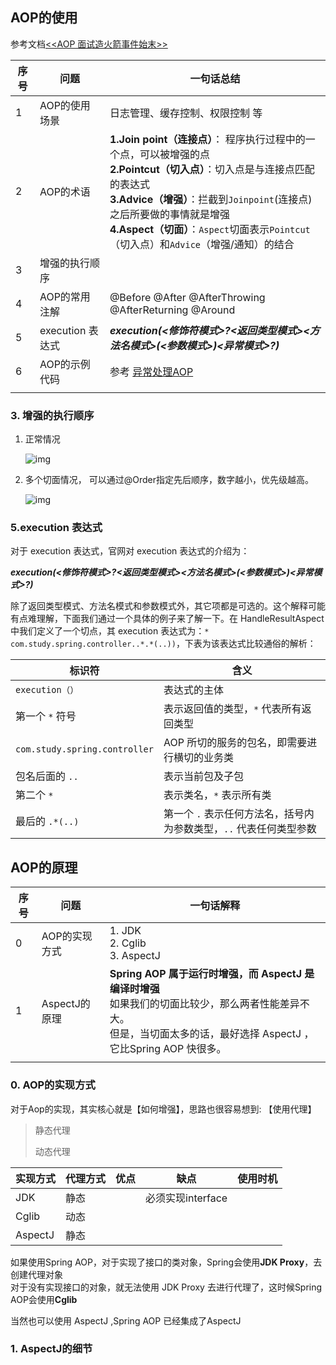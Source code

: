 ## AOP的使用

参考文档[<<AOP 面试造火箭事件始末>>](https://mp.weixin.qq.com/s/NXZp8a3n-ssnC6Y1Hy9lzw)

| 序号 | 问题             | 一句话总结                                                   |
| ---- | ---------------- | ------------------------------------------------------------ |
| 1    | AOP的使用场景    | 日志管理、缓存控制、权限控制 等                              |
| 2    | AOP的术语        | **1.Join point（连接点）**： 程序执行过程中的一个点，可以被增强的点<br/>**2.Pointcut（切入点）**：切入点是与连接点匹配的表达式<br/>**3.Advice（增强）**：拦截到`Joinpoint`(连接点)之后所要做的事情就是增强<br/>**4.Aspect（切面）**：`Aspect`切面表示`Pointcut`（切入点）和`Advice`（增强/通知）的结合 |
| 3    | 增强的执行顺序   |                                                              |
| 4    | AOP的常用注解    | @Before  @After  @AfterThrowing  @AfterReturning  @Around    |
| 5    | execution 表达式 | ***execution(<修饰符模式>?<返回类型模式><方法名模式>(<参数模式>)<异常模式>?)*** |
| 6    | AOP的示例代码    | 参考 [异常处理AOP](../../utils/轮子代码/java/ErrorCatchAop.md) |
|      |                  |                                                              |

### 3. 增强的执行顺序

1. 正常情况

   ![img](https://upload-images.jianshu.io/upload_images/12170632-2931198a9b094f45.jpeg?imageMogr2/auto-orient/strip|imageView2/2/w/1200/format/webp)

2. 多个切面情况， 可以通过@Order指定先后顺序，数字越小，优先级越高。

   ![img](https://upload-images.jianshu.io/upload_images/12170632-67b89b71dc0cb8ac.jpeg?imageMogr2/auto-orient/strip|imageView2/2/w/1200/format/webp)





### 5.execution 表达式

对于 execution 表达式，官网对 execution 表达式的介绍为：

***execution(<修饰符模式>?<返回类型模式><方法名模式>(<参数模式>)<异常模式>?)***

除了返回类型模式、方法名模式和参数模式外，其它项都是可选的。这个解释可能有点难理解，下面我们通过一个具体的例子来了解一下。在 HandleResultAspect 中我们定义了一个切点，其 execution 表达式为：`* com.study.spring.controller..*.*(..))`，下表为该表达式比较通俗的解析：

| **标识符**                    | **含义**                                                     |
| ----------------------------- | ------------------------------------------------------------ |
| `execution（）`               | 表达式的主体                                                 |
| 第一个 `*` 符号               | 表示返回值的类型，`*` 代表所有返回类型                       |
| `com.study.spring.controller` | AOP 所切的服务的包名，即需要进行横切的业务类                 |
| 包名后面的 `..`               | 表示当前包及子包                                             |
| 第二个 `*`                    | 表示类名，`*` 表示所有类                                     |
| 最后的 `.*(..)`               | 第一个 `.` 表示任何方法名，括号内为参数类型，`..` 代表任何类型参数 |





## AOP的原理

| 序号 | 问题          | 一句话解释                                                   |
| ---- | ------------- | ------------------------------------------------------------ |
| 0    | AOP的实现方式 | 1.  JDK <br>2.  Cglib <br/>3.  AspectJ                       |
| 1    | AspectJ的原理 | **Spring AOP 属于运行时增强，而 AspectJ 是编译时增强**<br/>如果我们的切面比较少，那么两者性能差异不大。<br/>但是，当切面太多的话，最好选择 AspectJ ，它比Spring AOP 快很多。 |
|      |               |                                                              |

### 0. AOP的实现方式

对于Aop的实现，其实核心就是【如何增强】，思路也很容易想到: 【使用代理】

> 静态代理
>
> 动态代理

| 实现方式 | 代理方式 | 优点 | 缺点              | 使用时机 |
| -------- | -------- | ---- | ----------------- | -------- |
| JDK      | 静态     |      | 必须实现interface |          |
| Cglib    | 动态     |      |                   |          |
| AspectJ  | 静态     |      |                   |          |



如果使用Spring AOP，对于实现了接口的类对象，Spring会使用**JDK Proxy**，去创建代理对象<br/>对于没有实现接口的对象，就无法使用 JDK Proxy 去进行代理了，这时候Spring AOP会使用**Cglib**<br/>

当然也可以使用 AspectJ ,Spring AOP 已经集成了AspectJ<br/>

###  1. AspectJ的细节

